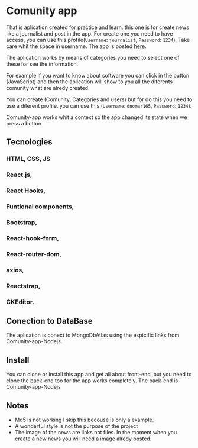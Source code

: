 
# Comunity app

That is aplication created for practice and learn. this one is for create news like a journalist and post in the app. For create one you need to have access, you can use this profile(`Username`: `journalist`, `Password`: `1234`),  Take care whit the space in username. The app is posted [here](https://comunity-app.netlify.app/).

The aplication works by means of categories you need to select one of these for see the information. 

For example if you want to know about software you can click in the button (JavaScript) and then the aplication will show to
you all the diferents comunity what are alredy created.

You can create (Comunity, Categories and users) but for do this you need to use a diferent profile.
you can use this (`Username`: `dnomar165`, `Password`: `1234`).

Comunity-app works whit a context so the app changed its state when we press a botton 

## Tecnologies

### HTML, CSS, JS
### React.js,
### React Hooks,
### Funtional components,
### Bootstrap,
### React-hook-form,
### React-router-dom,
### axios,
### Reactstrap,
### CKEditor.

## Conection to DataBase

The aplication is conect to MongoDbAtlas using the espicific links from Comunity-app-Nodejs.

## Install

You can clone or install this app and get all about front-end, but you need to clone the back-end too for the app works completely.
The back-end is Comunity-app-Nodejs

## Notes

- Md5 is not working I skip this becouse is only a example.
- A wonderful style is not the purpose of the project
- The image of the news are links not files. In the moment when you create a new news 
  you will need a image alredy posted.
